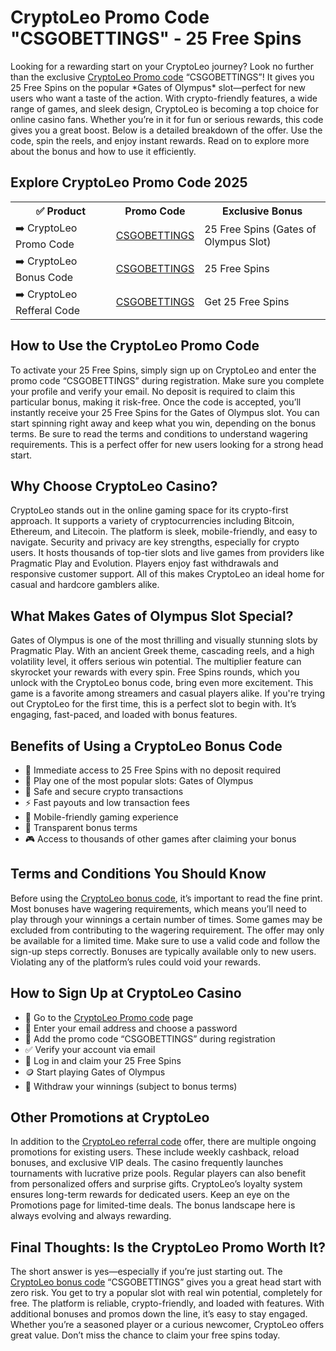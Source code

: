 <h1>CryptoLeo Promo Code "CSGOBETTINGS" - 25 Free Spins</h1>

<p>Looking for a rewarding start on your CryptoLeo journey? Look no further than the exclusive <a href="https://track.chillipartners.com/visit/?bta=39662&nci=5507">CryptoLeo Promo code</a> “CSGOBETTINGS”! It gives you 25 Free Spins on the popular *Gates of Olympus* slot—perfect for new users who want a taste of the action. With crypto-friendly features, a wide range of games, and sleek design, CryptoLeo is becoming a top choice for online casino fans. Whether you’re in it for fun or serious rewards, this code gives you a great boost. Below is a detailed breakdown of the offer. Use the code, spin the reels, and enjoy instant rewards. Read on to explore more about the bonus and how to use it efficiently.</p>

<h2>Explore CryptoLeo Promo Code 2025</h2>  
<table>
  <tr>
    <th>✅ Product</th>
    <th>Promo Code</th>
    <th>Exclusive Bonus</th>
  </tr>
  <tr>
    <td>➡️ CryptoLeo Promo Code</td>
    <td><a href="https://track.chillipartners.com/visit/?bta=39662&nci=5507">CSGOBETTINGS</a></td>
    <td>25 Free Spins (Gates of Olympus Slot)</td>
  </tr>
  <tr>
   <td>➡️ CryptoLeo Bonus Code</td>
    <td><a href="https://track.chillipartners.com/visit/?bta=39662&nci=5507">CSGOBETTINGS</a></td>
    <td>25 Free Spins</td>
  </tr>
  <tr>
  <td>➡️ CryptoLeo Refferal Code</td>
    <td><a href="https://track.chillipartners.com/visit/?bta=39662&nci=5507">CSGOBETTINGS</a></td>
    <td>Get 25 Free Spins</td>
  </tr>
</table>

<h2>How to Use the CryptoLeo Promo Code</h2>
<p>To activate your 25 Free Spins, simply sign up on CryptoLeo and enter the promo code “CSGOBETTINGS” during registration. Make sure you complete your profile and verify your email. No deposit is required to claim this particular bonus, making it risk-free. Once the code is accepted, you’ll instantly receive your 25 Free Spins for the Gates of Olympus slot. You can start spinning right away and keep what you win, depending on the bonus terms. Be sure to read the terms and conditions to understand wagering requirements. This is a perfect offer for new users looking for a strong head start.</p>

<h2>Why Choose CryptoLeo Casino?</h2>
<p>CryptoLeo stands out in the online gaming space for its crypto-first approach. It supports a variety of cryptocurrencies including Bitcoin, Ethereum, and Litecoin. The platform is sleek, mobile-friendly, and easy to navigate. Security and privacy are key strengths, especially for crypto users. It hosts thousands of top-tier slots and live games from providers like Pragmatic Play and Evolution. Players enjoy fast withdrawals and responsive customer support. All of this makes CryptoLeo an ideal home for casual and hardcore gamblers alike.</p>

<h2>What Makes Gates of Olympus Slot Special?</h2>
<p>Gates of Olympus is one of the most thrilling and visually stunning slots by Pragmatic Play. With an ancient Greek theme, cascading reels, and a high volatility level, it offers serious win potential. The multiplier feature can skyrocket your rewards with every spin. Free Spins rounds, which you unlock with the CryptoLeo bonus code, bring even more excitement. This game is a favorite among streamers and casual players alike. If you're trying out CryptoLeo for the first time, this is a perfect slot to begin with. It’s engaging, fast-paced, and loaded with bonus features.</p>

<h2>Benefits of Using a CryptoLeo Bonus Code</h2>
<ul>
  <li>🎁 Immediate access to 25 Free Spins with no deposit required</li>
  <li>🎰 Play one of the most popular slots: Gates of Olympus</li>
  <li>🔐 Safe and secure crypto transactions</li>
  <li>⚡ Fast payouts and low transaction fees</li>
  <li>📱 Mobile-friendly gaming experience</li>
  <li>🧾 Transparent bonus terms</li>
  <li>🎮 Access to thousands of other games after claiming your bonus</li>
</ul>

<h2>Terms and Conditions You Should Know</h2>
<p>Before using the <a href="https://track.chillipartners.com/visit/?bta=39662&nci=5507">CryptoLeo bonus code</a>, it’s important to read the fine print. Most bonuses have wagering requirements, which means you’ll need to play through your winnings a certain number of times. Some games may be excluded from contributing to the wagering requirement. The offer may only be available for a limited time. Make sure to use a valid code and follow the sign-up steps correctly. Bonuses are typically available only to new users. Violating any of the platform’s rules could void your rewards.</p>

<h2>How to Sign Up at CryptoLeo Casino</h2>
<ul>
  <li>📝 Go to the <a href="https://track.chillipartners.com/visit/?bta=39662&nci=5507">CryptoLeo Promo code</a> page</li>
  <li>📩 Enter your email address and choose a password</li>
  <li>💬 Add the promo code “CSGOBETTINGS” during registration</li>
  <li>✅ Verify your account via email</li>
  <li>🎰 Log in and claim your 25 Free Spins</li>
  <li>🪙 Start playing Gates of Olympus</li>
  <li>💸 Withdraw your winnings (subject to bonus terms)</li>
</ul>

<h2>Other Promotions at CryptoLeo</h2>
<p>In addition to the <a href="https://track.chillipartners.com/visit/?bta=39662&nci=5507">CryptoLeo referral code</a> offer, there are multiple ongoing promotions for existing users. These include weekly cashback, reload bonuses, and exclusive VIP deals. The casino frequently launches tournaments with lucrative prize pools. Regular players can also benefit from personalized offers and surprise gifts. CryptoLeo’s loyalty system ensures long-term rewards for dedicated users. Keep an eye on the Promotions page for limited-time deals. The bonus landscape here is always evolving and always rewarding.</p>

<h2>Final Thoughts: Is the CryptoLeo Promo Worth It?</h2>
<p>The short answer is yes—especially if you’re just starting out. The <a href="https://track.chillipartners.com/visit/?bta=39662&nci=5507">CryptoLeo bonus code</a> “CSGOBETTINGS” gives you a great head start with zero risk. You get to try a popular slot with real win potential, completely for free. The platform is reliable, crypto-friendly, and loaded with features. With additional bonuses and promos down the line, it’s easy to stay engaged. Whether you’re a seasoned player or a curious newcomer, CryptoLeo offers great value. Don’t miss the chance to claim your free spins today.</p>
